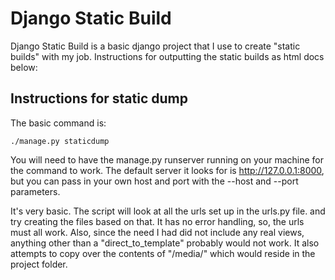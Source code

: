 Django Static Build
===================

Django Static Build is a basic django project that I use to create "static builds" with my job. Instructions for outputting the static builds as html docs below:

Instructions for static dump
----------------------------

The basic command is: 

    ./manage.py staticdump

You will need to have the manage.py runserver running on your machine for the command to work. The default server it looks for is http://127.0.0.1:8000, but you can pass in your own host and port with the --host and --port parameters.

It's very basic. The script will look at all the urls set up in the urls.py file. and try creating the files based on that. It has no error handling, so, the urls must all work. Also, since the need I had did not include any real views, anything other than a "direct_to_template" probably would not work. It also attempts to copy over the contents of "/media/" which would reside in the project folder.

